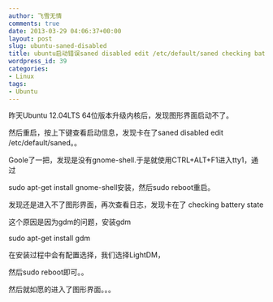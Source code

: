 ```yaml
---
author: 飞雪无情
comments: true
date: 2013-03-29 04:06:37+00:00
layout: post
slug: ubuntu-saned-disabled
title: ubuntu启动错误saned disabled edit /etc/default/saned checking battery state
wordpress_id: 39
categories:
- Linux
tags:
- Ubuntu
---
```


昨天Ubuntu 12.04LTS 64位版本升级内核后，发现图形界面启动不了。

然后重启，按上下键查看启动信息，发现卡在了saned disabled edit /etc/default/saned。。

Goole了一把，发现是没有gnome-shell.于是就使用CTRL+ALT+F1进入tty1，通过

sudo apt-get install gnome-shell安装，然后sudo reboot重启。

发现还是进入不了图形界面，再次查看日志，发现卡在了 checking battery state

这个原因是因为gdm的问题，安装gdm

sudo apt-get install gdm

在安装过程中会有配置选择，我们选择LightDM，

然后sudo reboot即可。。

然后就如愿的进入了图形界面。。。

